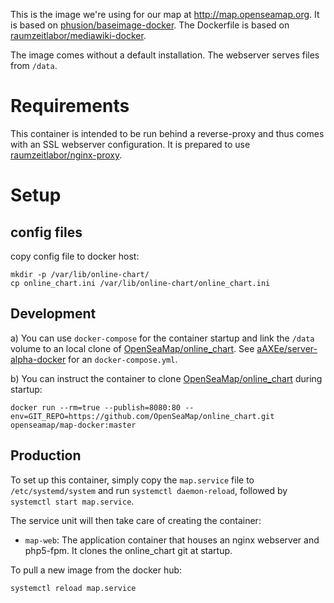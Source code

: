 This is the image we're using for our map at http://map.openseamap.org.
It is based on [phusion/baseimage-docker](https://github.com/phusion/baseimage-docker).
The Dockerfile is based on [raumzeitlabor/mediawiki-docker](https://github.com/raumzeitlabor/mediawiki-docker).

The image comes without a
default installation. The webserver serves files from  `/data`.

# Requirements

This container is intended to be run behind a reverse-proxy and thus comes with an SSL
webserver configuration.
It is prepared to use [raumzeitlabor/nginx-proxy](https://github.com/raumzeitlabor/nginx-proxy).

# Setup

## config files
copy config file to docker host:
```
mkdir -p /var/lib/online-chart/
cp online_chart.ini /var/lib/online-chart/online_chart.ini
```

## Development

a) You can use `docker-compose` for the container startup and link the `/data` volume
to an local clone of [OpenSeaMap/online_chart](https://github.com/OpenSeaMap/online_chart).
See [aAXEe/server-alpha-docker](https://github.com/aAXEe/server-alpha-docker)
for an `docker-compose.yml`.

b) You can instruct the container to clone [OpenSeaMap/online_chart](https://github.com/OpenSeaMap/online_chart)
during startup:
```
docker run --rm=true --publish=8080:80 --env=GIT_REPO=https://github.com/OpenSeaMap/online_chart.git openseamap/map-docker:master
```

## Production

To set up this container, simply copy the `map.service` file to
`/etc/systemd/system` and run `systemctl daemon-reload`, followed by `systemctl
start map.service`.

The service unit will then take care of creating the container:

* `map-web`: The application container that houses an nginx webserver
and php5-fpm. It clones the online_chart git at startup.

To pull a new image from the docker hub:
```
systemctl reload map.service
```
